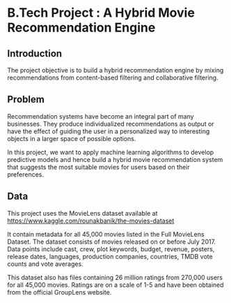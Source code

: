 # B.Tech Project : A Hybrid Movie Recommendation Engine

## Introduction

The project objective is to build a hybrid recommendation engine by mixing recommendations from content-based filtering and collaborative filtering.

## Problem 

Recommendation systems have become an integral part of many businesses. They produce individualized recommendations as output or have the effect of guiding the user in a personalized way to interesting objects in a larger space of possible options.

In this project, we want to apply machine learning algorithms to develop predictive models and hence build a hybrid movie recommendation system that suggests the most suitable movies for users based on their preferences.

## Data

This project uses the MovieLens dataset available at https://www.kaggle.com/rounakbanik/the-movies-dataset

It contain metadata for all 45,000 movies listed in the Full MovieLens Dataset. The dataset consists of movies released on or before July 2017. Data points include cast, crew, plot keywords, budget, revenue, posters, release dates, languages, production companies, countries, TMDB vote counts and vote averages.

This dataset also has files containing 26 million ratings from 270,000 users for all 45,000 movies. Ratings are on a scale of 1-5 and have been obtained from the official GroupLens website.
